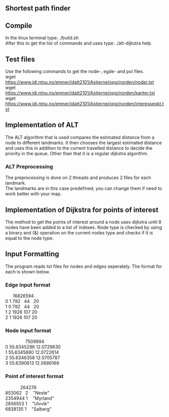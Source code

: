 ## Shortest path finder

## Compile
In the linux terminal type: ./build.sh <br>
After this to get the list of commands and uses type: ./alt-dijkstra help<br>

## Test files
Use the following commands to get the node-, egde- and poi files. <br>
wget https://www.idi.ntnu.no/emner/idatt2101/Astjerne/opg/norden/noder.txt <br>
wget https://www.idi.ntnu.no/emner/idatt2101/Astjerne/opg/norden/kanter.txt <br>
wget https://www.idi.ntnu.no/emner/idatt2101/Astjerne/opg/norden/interessepkt.txt <br>

## Implementation of ALT
The ALT algorithm that is used compares the estimated distance from a node to different landmarks. It then chooses the largest estimated distance and uses this in addition to the current travelled distance to decide the priority in the queue. Other than that it is a regular dijkstra algorithm.

### ALT Preprocessing
The preprocessing is done on 2 threads and produces 2 files for each landmark.<br>
The landmarks are in this case predefined, you can change them if need to work better with your map.

## Implementation of Dijkstra for points of interest
The method to get the points of interest around a node uses dijkstra until 8 nodes have been added to a list of indexes. Node type is checked by using a binary and (&) operation on the current nodes type and checks if it is equal to the node type.

## Input Formatting

The program reads txt files for nodes and edges seperately. The format for each is shown below.

### Edge input format
&nbsp;&nbsp;&nbsp;&nbsp;&nbsp;&nbsp;16826594         <br>
0&nbsp;1&nbsp;792&nbsp;&nbsp;&nbsp;44&nbsp;&nbsp;&nbsp;20     <br>
1&nbsp;0&nbsp;792&nbsp;&nbsp;&nbsp;44&nbsp;&nbsp;&nbsp;20     <br>
1&nbsp;2&nbsp;1926&nbsp;107&nbsp;20     <br>
2&nbsp;1&nbsp;1926&nbsp;107&nbsp;20     <br>

### Node input format     <br>
&nbsp;&nbsp;&nbsp;&nbsp;&nbsp;&nbsp;&nbsp;&nbsp;&nbsp;&nbsp;&nbsp;&nbsp;&nbsp;&nbsp;&nbsp; 7509994 <br>
0&nbsp;55.6345298&nbsp;12.0729630 <br>
1&nbsp;55.6345880&nbsp;12.0722614 <br>
2&nbsp;55.6346358&nbsp;12.0705787 <br>
3&nbsp;55.6390613&nbsp;12.0686169 <br>

### Point of interest format <br>
&nbsp;&nbsp;&nbsp;&nbsp;&nbsp;&nbsp;&nbsp;&nbsp;&nbsp;&nbsp;&nbsp;&nbsp;264276 <br>
853062&nbsp;&nbsp;&nbsp;2&nbsp;&nbsp;&nbsp;&nbsp;"Neste" <br>
2354944&nbsp;1&nbsp;&nbsp;&nbsp;&nbsp;"Myrland" <br>
2856553&nbsp;1&nbsp;&nbsp;&nbsp;&nbsp;"Ulvvik" <br>
6838135&nbsp;1&nbsp;&nbsp;&nbsp;&nbsp;"Salberg" <br>
